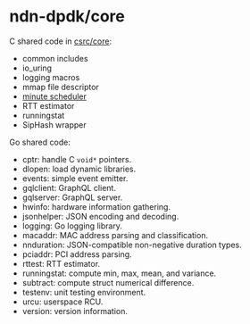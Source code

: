 # ndn-dpdk/core

C shared code in [csrc/core](../csrc/core/):

* common includes
* io\_uring
* logging macros
* mmap file descriptor
* [minute scheduler](mintmr.md)
* RTT estimator
* runningstat
* SipHash wrapper

Go shared code:

* cptr: handle C `void*` pointers.
* dlopen: load dynamic libraries.
* events: simple event emitter.
* gqlclient: GraphQL client.
* gqlserver: GraphQL server.
* hwinfo: hardware information gathering.
* jsonhelper: JSON encoding and decoding.
* logging: Go logging library.
* macaddr: MAC address parsing and classification.
* nnduration: JSON-compatible non-negative duration types.
* pciaddr: PCI address parsing.
* rttest: RTT estimator.
* runningstat: compute min, max, mean, and variance.
* subtract: compute struct numerical difference.
* testenv: unit testing environment.
* urcu: userspace RCU.
* version: version information.
